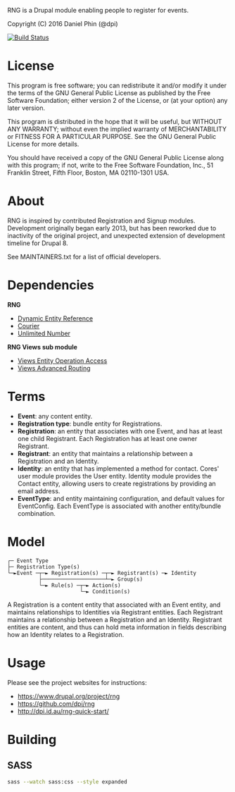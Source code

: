 RNG is a Drupal module enabling people to register for events.

Copyright (C) 2016 Daniel Phin (@dpi)

[![Build Status](https://travis-ci.org/dpi/rng.svg?branch=8.x-1.x)](https://travis-ci.org/dpi/rng)

# License

This program is free software; you can redistribute it and/or modify
it under the terms of the GNU General Public License as published by
the Free Software Foundation; either version 2 of the License, or
(at your option) any later version.

This program is distributed in the hope that it will be useful,
but WITHOUT ANY WARRANTY; without even the implied warranty of
MERCHANTABILITY or FITNESS FOR A PARTICULAR PURPOSE.  See the
GNU General Public License for more details.

You should have received a copy of the GNU General Public License along
with this program; if not, write to the Free Software Foundation, Inc.,
51 Franklin Street, Fifth Floor, Boston, MA 02110-1301 USA.

# About

RNG is inspired by contributed Registration and Signup modules. Development
originally began early 2013, but has been reworked due to inactivity of the
original project, and unexpected extension of development timeline for Drupal 8.

See MAINTAINERS.txt for a list of official developers.

# Dependencies

__RNG__

 *  [Dynamic Entity Reference](https://www.drupal.org/project/dynamic_entity_reference)
 *  [Courier](https://www.drupal.org/project/courier)
 *  [Unlimited Number](https://www.drupal.org/project/unlimited_number)

__RNG Views sub module__

 *  [Views Entity Operation Access](https://www.drupal.org/project/veoa)
 *  [Views Advanced Routing](https://www.drupal.org/project/views_advanced_routing)

# Terms

 *  __Event__: any content entity.
 *  __Registration type__: bundle entity for Registrations.
 *  __Registration__: an entity that associates with one Event, and has at least
    one child Registrant. Each Registration has at least one owner Registrant.
 *  __Registrant__: an entity that maintains a relationship between a
    Registration and an Identity.
 *  __Identity__: an entity that has implemented a method for contact. Cores'
    user module provides the User entity. Identity module provides the Contact
    entity, allowing users to create registrations by providing an email
    address.
 *  __EventType__: and entity maintaining configuration, and default
    values for EventConfig. Each EventType is associated with another
    entity/bundle combination.

# Model

    ┌─ Event Type
    ├─ Registration Type(s)
    └─►Event ─┬─► Registration(s) ─┬─► Registrant(s) ─► Identity
              ├────────────────────┴─► Group(s)
              └─► Rule(s) ─┬─► Action(s)
                           └─► Condition(s)

A Registration is a content entity that associated with an Event entity, and 
maintains relationships to Identities via Registrant entities. Each Registrant
maintains a relationship between a Registration and an Identity. Registrant 
entities are content, and thus can hold meta information in fields describing 
how an Identity relates to a Registration.

# Usage

Please see the project websites for instructions:

 *  https://www.drupal.org/project/rng
 *  https://github.com/dpi/rng
 *  http://dpi.id.au/rng-quick-start/

# Building

## SASS

```sh
sass --watch sass:css --style expanded
```
